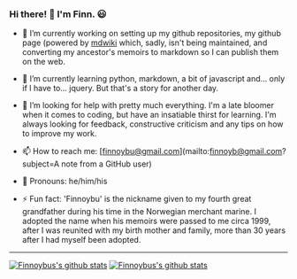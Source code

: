 ### Hi there! 👋  I'm Finn. 😃

<!--
**finnoybu/finnoybu** is a ✨ _special_ ✨ repository because its `README.md` (this file) appears on your GitHub profile.

Here are some ideas to get you started:

- 🔭 I’m currently working ...
- 🌱 I’m currently learning ...
- 👯 I’m looking to collaborate on ...
- 🤔 I’m looking for help with ...
- 💬 Ask me about ...
- 📫 How to reach me: ...
- 😃 Pronouns: ...
- ⚡ Fun fact: ...
-->

- 🔭 I’m currently working on setting up my github repositories, my github page (powered by [mdwiki](mdwiki.info) which, sadly, isn't being maintained, and converting my ancestor's memoirs to markdown so I can publish them on the web.

- 🌱 I’m currently learning python, markdown, a bit of javascript and... only if I have to... jquery.  But that's a story for another day.

- 🤔 I’m looking for help with pretty much everything.  I'm a late bloomer when it comes to coding, but have an insatiable thirst for learning.  I'm always looking for feedback, constructive criticism and any tips on how to improve my work.

- 📫 How to reach me: [finnoybu@gmail.com](mailto:finnoyb@gmail.com?subject=A note from a GitHub user)

- 👴 Pronouns: he/him/his

- ⚡ Fun fact: 'Finnoybu' is the nickname given to my fourth great grandfather during his time in the Norwegian merchant marine.  I adopted the name when his memoirs were passed to me circa 1999, after I was reunited with my birth mother and family, more than 30 years after I had myself been adopted.

***

[![Finnoybus's github stats](https://github-readme-stats.vercel.app/api?username=finnoybu&count_private=true&show_icons=true)](https://github.com/finnoybu)
[![Finnoybus's github stats](https://github-readme-stats.vercel.app/api?username=finnoybu&include_all_commits=true&count_private=true&show_icons=true)](https://github.com/finnoybu)